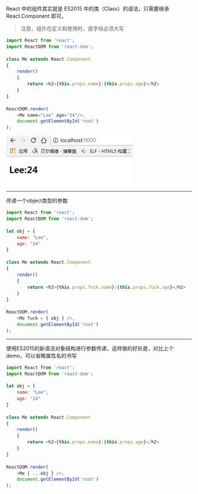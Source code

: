 React 中的组件其实就是 ES2015 中的类（Class）的语法，只需要继承 React.Component 即可。

> 注意，组件在定义和使用时，首字母必须大写

```js
import React from 'react';
import ReactDOM from 'react-dom';

class Me extends React.Component
{
    render()
    {
        return <h2>{this.props.name}:{this.props.age}</h2>
    }
}

ReactDOM.render(
    <Me name="Lee" age="24"/>,
    document.getElementById('root')
);
```

![](/assets/asdajl.png)

---

传递一个object类型的参数

```js
import React from 'react';
import ReactDOM from 'react-dom';

let obj = {
    name: "Lee",
    age: "24"
}

class Me extends React.Component
{
    render()
    {
        return <h2>{this.props.fuck.name}:{this.props.fuck.age}</h2>
    }
}

ReactDOM.render(
    <Me fuck = { obj } />,
    document.getElementById('root')
);
```

---

使用ES2015的新语法对象结构进行参数传递，这样做的好处是，对比上个demo，可以省略属性名的书写

```js
import React from 'react';
import ReactDOM from 'react-dom';

let obj = {
    name: "Lee",
    age: "24"
}

class Me extends React.Component
{
    render()
    {
        return <h2>{this.props.name}:{this.props.age}</h2>
    }
}

ReactDOM.render(
    <Me { ...obj } />,
    document.getElementById('root')
);
```



